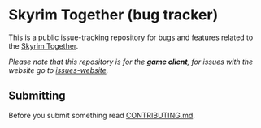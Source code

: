 # Skyrim Together (bug tracker)

This is a public issue-tracking repository for bugs and features related to the [Skyrim Together](https://skyrim-together.com/).

*Please note that this repository is for the ***game client***, for issues with the website go to [issues-website](https://github.com/SkyrimTogether/issues-website/).*

## Submitting

Before you submit something read [CONTRIBUTING.md](CONTRIBUTING.md).
